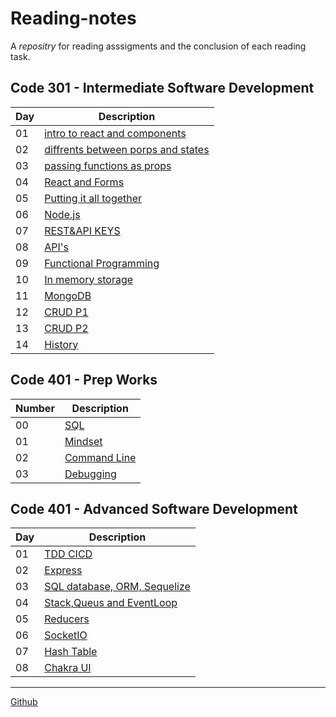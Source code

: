 # Reading-notes
  A *repositry* for reading asssigments and the conclusion of each reading task.

## Code 301 - Intermediate Software Development
| Day | Description |
| --- | ----------- |
| 01 | [intro to react and components ](https://github.com/Alhaimouni/reading-notes/blob/main/301/Day01.md) |
| 02 |  [diffrents between porps and states ](https://github.com/Alhaimouni/reading-notes/blob/main/301/Day02.md) |    
| 03 | [passing functions as props](https://github.com/Alhaimouni/reading-notes/blob/main/301/Day03.md) |
| 04 | [React and Forms](https://github.com/Alhaimouni/reading-notes/blob/main/301/Day04.md) |
| 05 | [Putting it all together](https://github.com/Alhaimouni/reading-notes/blob/main/301/Day05.md)
| 06 | [Node.js](https://github.com/Alhaimouni/reading-notes/blob/main/301/Day06.md)
| 07 | [REST&API KEYS](https://github.com/Alhaimouni/reading-notes/blob/main/301/Day07.md)
| 08 | [API's](https://github.com/Alhaimouni/reading-notes/blob/main/301/Day08.md)
| 09 | [Functional Programming](https://github.com/Alhaimouni/reading-notes/blob/main/301/Day09.md)
| 10 | [In memory storage](https://github.com/Alhaimouni/reading-notes/blob/main/301/Day10.md)
| 11 | [MongoDB](https://github.com/Alhaimouni/reading-notes/blob/main/301/Day11.md)
| 12 | [CRUD P1](https://github.com/Alhaimouni/reading-notes/blob/main/301/Day12.md)
| 13 | [CRUD P2](https://github.com/Alhaimouni/reading-notes/blob/main/301/Day13.md)
| 14 | [History](https://github.com/Alhaimouni/reading-notes/blob/main/301/Day14.md)

## Code 401 - Prep Works

| Number | Description |
| --- | ----------- |
| 00 | [SQL](https://github.com/Alhaimouni/reading-notes/blob/main/401/sql.md)|
| 01 | [Mindset](https://github.com/Alhaimouni/reading-notes/blob/main/401/Prep-Your-Mindset.md)|
| 02 | [Command Line](https://github.com/Alhaimouni/reading-notes/blob/main/401/CommandLine.md)|
| 03 | [Debugging](https://github.com/Alhaimouni/reading-notes/blob/main/401/Debuging.md)|


## Code 401 - Advanced Software Development

| Day | Description |
| --- | ----------- |
| 01 | [TDD CICD](https://github.com/Alhaimouni/reading-notes/blob/main/401/Day01.md)|
| 02 | [Express](https://github.com/Alhaimouni/reading-notes/blob/main/401/Day02.md)|
| 03 | [SQL database, ORM, Sequelize](https://github.com/Alhaimouni/reading-notes/blob/main/401/Day04.md)|
| 04 | [Stack,Queus and EventLoop](https://github.com/Alhaimouni/reading-notes/blob/main/401/Day07.md)|
| 05 | [Reducers](https://github.com/Alhaimouni/reading-notes/blob/main/401/Reducers.md)|
| 06 | [SocketIO](https://github.com/Alhaimouni/reading-notes/blob/main/401/socketIO.md)|
| 07 | [Hash Table](https://github.com/Alhaimouni/reading-notes/blob/main/401/HashTable.md)|
| 08 | [Chakra UI](https://github.com/Alhaimouni/reading-notes/blob/main/401/chakraUI.md)|







---

[Github](https://github.com/Alhaimouni)
